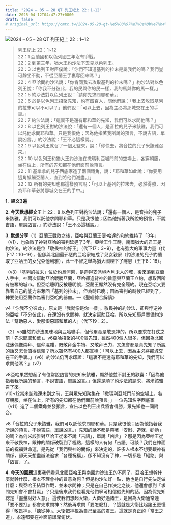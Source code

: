 ```yaml
---
title: "2024 – 05 – 28 QT 列王紀上 22：1~12"
date: 2025-04-12T04:47:27+0800
draft: false
# original_url: https://cmtc.tw/2024-05-28-qt-%e5%88%97%e7%8e%8b%e7%b4%80%e4%b8%8a-22%ef%bc%9a112
---
```


![2024 – 05 – 28 QT 列王紀上 22：1\~12](/images/qt.jpg  "2024 – 05 – 28 QT 列王紀上 22：1\~12")

> 列王紀上 22：1\~12  
> 22：1 亞蘭國和以色列國三年沒有爭戰。  
> 22：2 到第三年，猶大王約沙法下去見以色列王。  
> 22：3 以色列王對臣僕說：「你們不知道基列的拉末是屬我們的嗎？我們豈可靜坐不動，不從亞蘭王手裏奪回來嗎？」  
> 22：4 亞哈問約沙法說：「你肯同我去攻取基列的拉末嗎？」約沙法對以色列王說：「你我不分彼此，我的民與你的民一樣，我的馬與你的馬一樣。」  
> 22：5 約沙法對以色列王說：「請你先求問耶和華。」  
> 22：6 於是以色列王招聚先知，約有四百人，問他們說：「我上去攻取基列的拉末可以不可以？」他們說：「可以上去，因為主必將那城交在王的手裏。」  
> 22：7 約沙法說：「這裏不是還有耶和華的先知，我們可以求問他嗎？」  
> 22：8 以色列王對約沙法說：「還有一個人，是音拉的兒子米該雅，我們可以託他求問耶和華。只是我恨他；因為他指著我所說的預言，不說吉語，單說凶言。」約沙法說：「王不必這樣說。」  
> 22：9 以色列王就召了一個太監來，說：「你快去，將音拉的兒子米該雅召來。」  
> 22：10 以色列王和猶大王約沙法在撒瑪利亞城門前的空場上，各穿朝服，坐在位上，所有的先知都在他們面前說預言。  
> 22：11 基拿拿的兒子西底家造了兩個鐵角，說：「耶和華如此說：『你要用這角牴觸亞蘭人，直到將他們滅盡。』」  
> 22：12 所有的先知也都這樣預言說：「可以上基列的拉末去，必然得勝，因為耶和華必將那城交在王的手中。」

**1.  經文3遍**

**2. 今天默想經文**王上 22：8 以色列王對約沙法說：「還有一個人，是音拉的兒子米該雅，我們可以託他求問耶和華。只是我恨他；因為他指著我所說的預言，不說吉語，單說凶言。」約沙法說：「王不必這樣說。」

**3. 默想分享**（1）亞蘭王戰敗之後，亞哈與亞蘭王便·哈達的和約維持了「3年」（v1），也象徵了神對亞哈的審判延遲了3年。亞哈王作王時，南國猶大的君王是約沙法，約沙法是位「敬畏神的好王」（代下17：3\~9），也有強大的軍事力量（代下17：10\~19），但卻與北國最邪惡的亞哈家結成了兒女親家（約沙法的兒子約蘭取了亞哈王的女兒亞他利雅），此一不智之舉為猶大國埋下了隱患（王下8：18）。

（v3）「基列的拉末」位於約旦河東，是迦得支派境內利未人的城，後來落到亞蘭人手中。神兩次幫助亞哈戰勝亞蘭，亞哈卻違背神的旨意與亞蘭王立約，想取回所有被奪的城市。但亞哈聰明反被聰明誤，亞蘭王顯然沒有完全履約。現在亞哈又要靠著自己的能力來奪回「基列的拉末」，但為時已晚；因為審判的時候已經到了，神要使用亞蘭作為審判亞哈的器皿。—《聖經綜合解讀》

v4「你我不分彼此」，原文是「我就像是你一樣」。敬畏神的約沙法，卻與悖逆神的亞哈「不分彼此」，在還沒有求問神，就決定幫助亞哈，所以先知耶戶責備約沙法「幫助惡人，愛那恨惡耶和華的人」（代下19：2）。

（2）v5雖然約沙法愚昧地與亞哈聯手，但他畢竟是敬畏神的，所以要求在打仗之前「先求問耶和華」。v6亞哈招聚的400個先知，雖然400個人很多，但因為北國沈迷偶像崇拜、信仰混雜，既敬拜金牛犢、又敬拜巴力，又怎會都是真先知？所說的話又怎會值得信賴？所以雖然有400人都宣稱：「可以上去，因為主必將那城交在王的手裏。」（v6）約沙法仍再求印證：「這裏不是還有耶和華的先知，我們可以求問他嗎？」（v7）

v8亞哈果然想起了有位常說凶言的先知米該雅，顯然他並不討王的歡喜：「因為他指著我所說的預言，不說吉語，單說凶言。」但還是順了約沙法的請求，將米該雅召了來。  
v10\~12當米該雅還未到之前，王與眾先知聚集在「撒瑪利亞城門前的空場上，各穿朝服，坐在位上，所有的先知都在他們面前說預言。」一位先知名字西底家（v11）造了二個鐵角並發預言，宣告以色列王出兵將會得勝，眾先知也一同附合。

v8「音拉的兒子米該雅，我們可以託他求問耶和華。只是我恨他；因為他指著我所說的預言，不說吉語，單說凶言。」先知的話不都是帶著「安慰、造就、勸勉」的嗎？為何米該雅對亞哈王從來不說「吉語」，單說「凶言」？那是因為亞哈王從來不敬畏神，跟神的關係破裂到了極點，這樣的人有何「吉語」可談？我們在神面前的祝福與命運，是先從「我們與神的關係」來決定的，許多人根本不想要跟神有關係，卻天天想盡辦法追求「各種祝福」，卻不知沒有了神，一切都是「絕路」與「凶言」了。

**4. 今天的回應**這裏我們看見北國亞哈王與南國約沙法王的不同了，亞哈王想幹什麼就幹什麼，根本不理會神的旨意為何？但是約沙法好一點，他也是自行先決定做什麼：與亞哈王結盟作戰，並未求問神；只是在自己作決定之後，他還會想到「求問先知會不會打贏」？只是後來我們也看見他們寧可相信假先知的話，因為假先知總是「盡量討好人意」。這使我們想起大衛，大衛好過諸王，是因為大衛通常連「要不要打」都會先求問神？然後再求問「要怎麼打」？這就是大衛比起諸王更懂得「敬畏神」、「聽從神」。大衛把神視為自己至高的君王，這就是真正的「當王之道」，永遠都要在神面前謙卑俯伏。